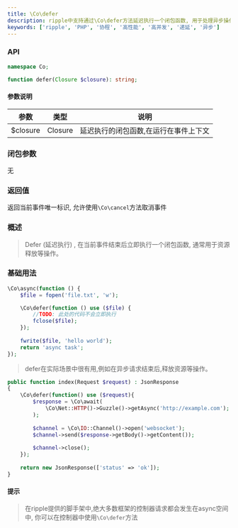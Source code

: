 ```yaml
---
title: \Co\defer
description: ripple中支持通过\Co\defer方法延迟执行一个闭包函数, 用于处理异步操作。
keywords: ['ripple', 'PHP', '协程', '高性能', '高并发', '递延', '异步']
---
```


### API

```php
namespace Co;

function defer(Closure $closure): string;
```

#### 参数说明

| 参数       | 类型      | 说明                  |
|----------|---------|---------------------|
| $closure | Closure | 延迟执行的闭包函数,在运行在事件上下文 |

### 闭包参数

无

### 返回值

返回当前事件唯一标识, 允许使用`\Co\cancel`方法取消事件

### 概述

> Defer (延迟执行) , 在当前事件结束后立即执行一个闭包函数, 通常用于资源释放等操作。

### 基础用法

```php
\Co\async(function () {
    $file = fopen('file.txt', 'w');

    \Co\defer(function () use ($file) {
        //TODO: 此处的代码不会立即执行
        fclose($file);
    });
    
    fwrite($file, 'hello world');
    return 'async task';
});
```

> defer在实际场景中很有用,例如在异步请求结束后,释放资源等操作。

```php
public function index(Request $request) : JsonResponse
{
    \Co\defer(function() use ($request){
        $response = \Co\await(
            \Co\Net::HTTP()->Guzzle()->getAsync('http://example.com');
        );
    
        $channel = \Co\IO::Channel()->open('websocket');
        $channel->send($response->getBody()->getContent());
        
        $channel->close();
    });
    
    return new JsonResponse(['status' => 'ok']);
}
```

#### 提示

> 在ripple提供的脚手架中,绝大多数框架的控制器请求都会发生在async空间中, 你可以在控制器中使用`\Co\defer`方法
